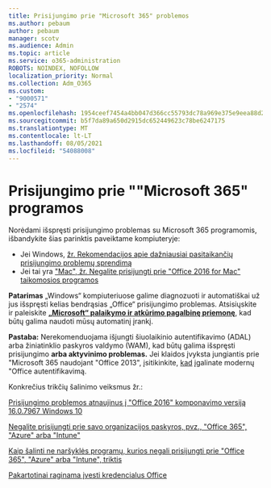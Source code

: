 ```yaml
---
title: Prisijungimo prie "Microsoft 365" problemos
ms.author: pebaum
author: pebaum
manager: scotv
ms.audience: Admin
ms.topic: article
ms.service: o365-administration
ROBOTS: NOINDEX, NOFOLLOW
localization_priority: Normal
ms.collection: Adm_O365
ms.custom:
- "9000571"
- "2574"
ms.openlocfilehash: 1954ceef7454a4bb047d366cc55793dc78a969e375e9eea88d2d0dbe7f4997ef
ms.sourcegitcommit: b5f7da89a650d2915dc652449623c78be6247175
ms.translationtype: MT
ms.contentlocale: lt-LT
ms.lasthandoff: 08/05/2021
ms.locfileid: "54088008"
---
```

# <a name="issues-signing-into-microsoft-365-apps"></a>Prisijungimo prie ""Microsoft 365" programos

Norėdami išspręsti prisijungimo problemas su Microsoft 365 programomis, išbandykite šias parinktis paveiktame kompiuteryje:  

- Jei Windows, [žr. Rekomendacijos apie dažniausiai pasitaikančių prisijungimo problemų sprendimą](https://docs.microsoft.com/office365/troubleshoot/administration/disabling-adal-wam-not-recommended#recommendations-on-resolving-common-sign-in-issues)
- Jei tai yra ["Mac", žr. Negalite prisijungti prie "Office 2016 for Mac" taikomosios programos](https://docs.microsoft.com/office365/troubleshoot/authentication/sign-in-to-office-2016-for-mac-fail)

**Patarimas** „Windows“ kompiuteriuose galime diagnozuoti ir automatiškai už jus išspręsti kelias bendrąsias „Office“ prisijungimo problemas. Atsisiųskite ir paleiskite **[„Microsoft“ palaikymo ir atkūrimo pagalbinę priemonę](https://aka.ms/SaRA-OfficeSignInScenario)**, kad būtų galima naudoti mūsų automatinį įrankį.

**Pastaba:** Nerekomenduojama išjungti šiuolaikinio autentifikavimo (ADAL) arba žiniatinklio paskyros valdymo (WAM), kad būtų galima išspręsti prisijungimo **arba aktyvinimo problemas.** Jei klaidos įvyksta jungiantis prie "Microsoft 365 naudojant "Office 2013", įsitikinkite, [kad](https://docs.microsoft.com/microsoft-365/admin/security-and-compliance/enable-modern-authentication) įgalinate modernų "Office autentifikavimą.

Konkrečius trikčių šalinimo veiksmus žr.:

[Prisijungimo problemos atnaujinus į "Office 2016" komponavimo versiją 16.0.7967 Windows 10](https://docs.microsoft.com/office365/troubleshoot/administration/connection-issue-when-sign-in-office-2016)  

[Negalite prisijungti prie savo organizacijos paskyros, pvz., "Office 365", "Azure" arba "Intune"](https://docs.microsoft.com/office365/troubleshoot/authentication/sign-in-to-office-365-azure-intune)

[Kaip šalinti ne naršyklės programų, kurios negali prisijungti prie "Office 365", "Azure" arba "Intune", triktis](https://support.office.com/article/how-to-troubleshoot-non-browser-apps-that-can-t-sign-in-to-office-365-azure-or-intune-3ba1b268-66f6-462c-b0e5-070f5c2603c1?ui=en-US&rs=en-US&ad=US)

[Pakartotinai raginama įvesti kredencialus Office](https://docs.microsoft.com/office365/troubleshoot/authentication/access-denied-when-connect-to-office-365)